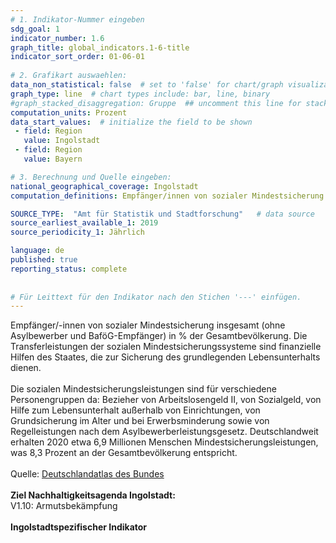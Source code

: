```yaml
---
# 1. Indikator-Nummer eingeben 
sdg_goal: 1 
indicator_number: 1.6
graph_title: global_indicators.1-6-title
indicator_sort_order: 01-06-01
 
# 2. Grafikart auswaehlen: 
data_non_statistical: false  # set to 'false' for chart/graph visualization 
graph_type: line  # chart types include: bar, line, binary 
#graph_stacked_disaggregation: Gruppe  ## uncomment this line for stacked bars. eplace 'Geschlecht' with the field of aggregation. 
computation_units: Prozent 
data_start_values:  # initialize the field to be shown  
 - field: Region 
   value: Ingolstadt 
 - field: Region 
   value: Bayern 

# 3. Berechnung und Quelle eingeben: 
national_geographical_coverage: Ingolstadt
computation_definitions: Empfänger/innen von sozialer Mindestsicherung insgesamt (ohne Asylbewerber und BaföG-Empfänger) unterteilt nach Frauen / Männern / Menschen mit / ohne Migrationshintergrund

SOURCE_TYPE:  "Amt für Statistik und Stadtforschung"   # data source  
source_earliest_available_1: 2019
source_periodicity_1: Jährlich

language: de   
published: true 
reporting_status: complete
 
 
# Für Leittext für den Indikator nach den Stichen '---' einfügen. 
---
```

Empfänger/-innen von sozialer Mindestsicherung insgesamt (ohne Asylbewerber und BaföG-Empfänger) in % der Gesamtbevölkerung. Die Transferleistungen der sozialen Mindestsicherungssysteme sind finanzielle Hilfen des Staates, die zur Sicherung des grundlegenden Lebensunterhalts dienen. <br>
<br>
Die sozialen Mindestsicherungsleistungen sind für verschiedene Personengruppen da: Bezieher von Arbeitslosengeld II, von Sozialgeld, von Hilfe zum Lebensunterhalt außerhalb von Einrichtungen, von Grundsicherung im Alter und bei Erwerbsminderung sowie von Regelleistungen nach dem Asylbewerberleistungsgesetz. Deutschlandweit erhalten 2020 etwa 6,9 Millionen Menschen Mindestsicherungsleistungen, was 8,3 Prozent an der Gesamtbevölkerung entspricht.<br>
<br>
Quelle: <a href="https://www.deutschlandatlas.bund.de/DE/Karten/Wie-wir-arbeiten/080/_node.html">Deutschlandatlas des Bundes</a><br>
<br>
<b>Ziel Nachhaltigkeitsagenda Ingolstadt:</b><br>
V1.10: Armutsbekämpfung<br>
<br>
<b>Ingolstadtspezifischer Indikator</b>
